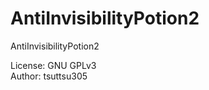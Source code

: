 AntiInvisibilityPotion2
=======================

AntiInvisibilityPotion2  

License: GNU GPLv3  
Author: tsuttsu305
